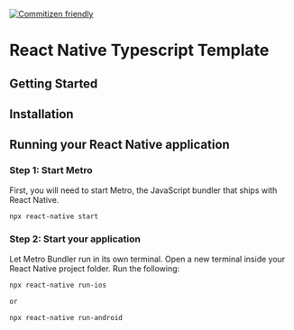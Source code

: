 [![Commitizen friendly](https://img.shields.io/badge/commitizen-friendly-brightgreen.svg)](http://commitizen.github.io/cz-cli/)
# React Native Typescript Template

## Getting Started

## Installation

## Running your React Native application
### Step 1: Start Metro
First, you will need to start Metro, the JavaScript bundler that ships with React Native.

```bash
npx react-native start
```

### Step 2: Start your application
Let Metro Bundler run in its own terminal. Open a new terminal inside your React Native project folder. Run the following:

```bash
npx react-native run-ios

or

npx react-native run-android
```